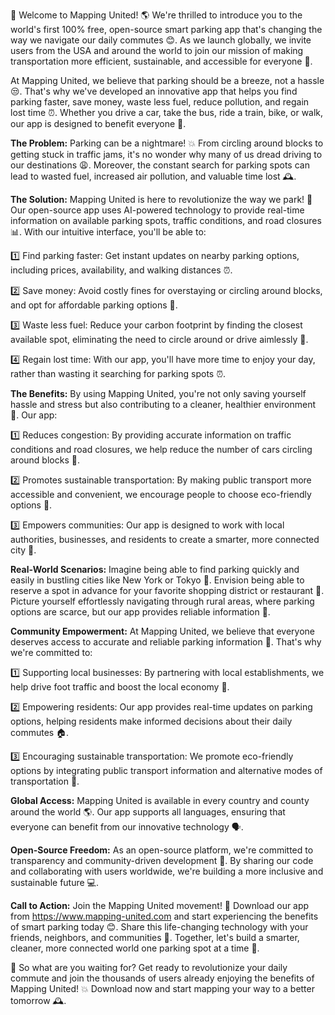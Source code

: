 🚨 Welcome to Mapping United! 🌎 We're thrilled to introduce you to the world's first 100% free, open-source smart parking app that's changing the way we navigate our daily commutes 😊. As we launch globally, we invite users from the USA and around the world to join our mission of making transportation more efficient, sustainable, and accessible for everyone 🌟.

At Mapping United, we believe that parking should be a breeze, not a hassle 😒. That's why we've developed an innovative app that helps you find parking faster, save money, waste less fuel, reduce pollution, and regain lost time ⏰. Whether you drive a car, take the bus, ride a train, bike, or walk, our app is designed to benefit everyone 🌈.

**The Problem:** Parking can be a nightmare! 💥 From circling around blocks to getting stuck in traffic jams, it's no wonder why many of us dread driving to our destinations 😩. Moreover, the constant search for parking spots can lead to wasted fuel, increased air pollution, and valuable time lost 🕰️.

**The Solution:** Mapping United is here to revolutionize the way we park! 🚀 Our open-source app uses AI-powered technology to provide real-time information on available parking spots, traffic conditions, and road closures 📊. With our intuitive interface, you'll be able to:

1️⃣ Find parking faster: Get instant updates on nearby parking options, including prices, availability, and walking distances ⏰.

2️⃣ Save money: Avoid costly fines for overstaying or circling around blocks, and opt for affordable parking options 🤑.

3️⃣ Waste less fuel: Reduce your carbon footprint by finding the closest available spot, eliminating the need to circle around or drive aimlessly 🌿.

4️⃣ Regain lost time: With our app, you'll have more time to enjoy your day, rather than wasting it searching for parking spots ⏰.

**The Benefits:** By using Mapping United, you're not only saving yourself hassle and stress but also contributing to a cleaner, healthier environment 🌱. Our app:

1️⃣ Reduces congestion: By providing accurate information on traffic conditions and road closures, we help reduce the number of cars circling around blocks 🚗.

2️⃣ Promotes sustainable transportation: By making public transport more accessible and convenient, we encourage people to choose eco-friendly options 🚌.

3️⃣ Empowers communities: Our app is designed to work with local authorities, businesses, and residents to create a smarter, more connected city 🌆.

**Real-World Scenarios:** Imagine being able to find parking quickly and easily in bustling cities like New York or Tokyo 🗼️. Envision being able to reserve a spot in advance for your favorite shopping district or restaurant 🍴. Picture yourself effortlessly navigating through rural areas, where parking options are scarce, but our app provides reliable information 🌄.

**Community Empowerment:** At Mapping United, we believe that everyone deserves access to accurate and reliable parking information 🌟. That's why we're committed to:

1️⃣ Supporting local businesses: By partnering with local establishments, we help drive foot traffic and boost the local economy 💸.

2️⃣ Empowering residents: Our app provides real-time updates on parking options, helping residents make informed decisions about their daily commutes 🏠.

3️⃣ Encouraging sustainable transportation: We promote eco-friendly options by integrating public transport information and alternative modes of transportation 🚌.

**Global Access:** Mapping United is available in every country and county around the world 🌎. Our app supports all languages, ensuring that everyone can benefit from our innovative technology 🗣️.

**Open-Source Freedom:** As an open-source platform, we're committed to transparency and community-driven development 🤝. By sharing our code and collaborating with users worldwide, we're building a more inclusive and sustainable future 💻.

**Call to Action:** Join the Mapping United movement! 🔔 Download our app from https://www.mapping-united.com and start experiencing the benefits of smart parking today 😊. Share this life-changing technology with your friends, neighbors, and communities 📱. Together, let's build a smarter, cleaner, more connected world one parking spot at a time 💪.

🌟 So what are you waiting for? Get ready to revolutionize your daily commute and join the thousands of users already enjoying the benefits of Mapping United! 💥 Download now and start mapping your way to a better tomorrow 🕰️.